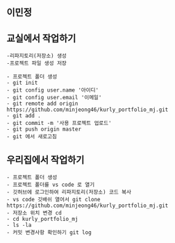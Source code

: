## 이민정

## 교실에서 작업하기
    -리파지토리(저장소) 생성
    -프로젝트 파일 생성 저장

    - 프로젝트 폴더 생성
    - git init
    - git config user.name '아이디'
    - git config user.email '이메일'
    - git remote add origin https://github.com/minjeong46/kurly_portfolio_mj.git
    - git add .
    - git commit -m '사용 프로젝트 업로드'
    - git push origin master
    - git 에서 새로고침

## 우리집에서 작업하기
    - 프로젝트 폴더 생성
    - 프로젝트 폴더를 vs code 로 열기
    - 깃허브에 로그인하여 리파지토리(저장소) 코드 복사
    - vs code 깃배쉬 열어서 git clone https://github.com/minjeong46/kurly_portfolio_mj.git
    - 저장소 위치 변경 cd
    - cd kurly_portfolio_mj
    - ls -la
    - 커밋 변경사항 확인하기 git log